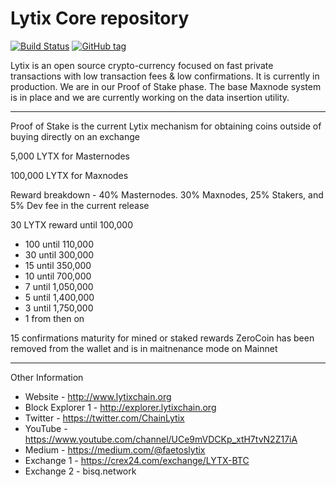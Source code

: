 Lytix Core repository
=====================================

[![Build Status](https://travis-ci.org/LytixChain/lytix.png)](https://travis-ci.org/LytixChain/lytix) [![GitHub tag](https://img.shields.io/github/tag/LytixChain/lytix.svg)](https://github.com/lytixchain/lytix/tree/v1.1.4)

Lytix is an open source crypto-currency focused on fast private transactions with low transaction fees & low confirmations.  It is currently in production. We are in our Proof of Stake phase.  The base Maxnode system is in place and we are currently working on the data insertion utility.

------------------------

Proof of Stake is the current Lytix mechanism for obtaining coins outside of buying directly on an exchange

5,000 LYTX for Masternodes

100,000 LYTX for Maxnodes

Reward breakdown -  40% Masternodes. 30% Maxnodes, 25% Stakers, and 5% Dev fee in the current release

30 LYTX reward until 100,000
- 100 until 110,000
- 30 until 300,000
- 15 until 350,000
- 10 until 700,000
- 7 until 1,050,000
- 5 until 1,400,000
- 3 until 1,750,000
- 1 from then on 

15 confirmations maturity for mined or staked rewards
ZeroCoin has been removed from the wallet and is in maitnenance mode on Mainnet

-------------------------

Other Information

- Website - http://www.lytixchain.org
- Block Explorer 1 - http://explorer.lytixchain.org
- Twitter - https://twitter.com/ChainLytix
- YouTube - https://www.youtube.com/channel/UCe9mVDCKp_xtH7tvN2Z17iA
- Medium - https://medium.com/@faetoslytix
- Exchange 1 - https://crex24.com/exchange/LYTX-BTC
- Exchange 2 - bisq.network
